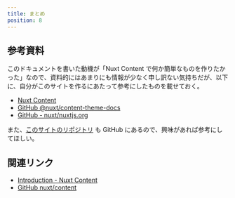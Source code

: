 ```yaml
---
title: まとめ
position: 8
---
```


## 参考資料

このドキュメントを書いた動機が「Nuxt Content で何か簡単なものを作りたかった」なので、資料的にはあまりにも情報が少なく申し訳ない気持ちだが、以下に、自分がこのサイトを作るにあたって参考にしたものを載せておく。

- [Nuxt Content](https://content.nuxtjs.org/)
- [GitHub @nuxt/content-theme-docs](https://github.com/nuxt/content/tree/dev/packages/theme-docs)
- [GitHub - nuxt/nuxtjs.org](https://github.com/nuxt/nuxtjs.org)

<p></p>

また、[このサイトのリポジトリ](https://github.com/jamband/mutantez) も GitHub にあるので、興味があれば参考にしてほしい。

## 関連リンク

- [Introduction - Nuxt Content](https://content.nuxtjs.org/)
- [GitHub nuxt/content](https://github.com/nuxt/content)
